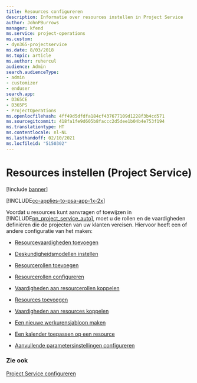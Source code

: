 ```yaml
---
title: Resources configureren
description: Informatie over resources instellen in Project Service
author: JohnPBurrows
manager: kfend
ms.service: project-operations
ms.custom:
- dyn365-projectservice
ms.date: 8/03/2018
ms.topic: article
ms.author: ruhercul
audience: Admin
search.audienceType:
- admin
- customizer
- enduser
search.app:
- D365CE
- D365PS
- ProjectOperations
ms.openlocfilehash: 4ff49d5dfdfa184cf437677109d1228f3b4cd571
ms.sourcegitcommit: 418fa1fe9d605b8faccc2d5dee1b04b4e753f194
ms.translationtype: HT
ms.contentlocale: nl-NL
ms.lasthandoff: 02/10/2021
ms.locfileid: "5150302"
---
```

# <a name="set-up-resources-project-service"></a>Resources instellen (Project Service)

[!include [banner](../includes/psa-now-project-operations.md)]

[!INCLUDE[cc-applies-to-psa-app-1x-2x](../includes/cc-applies-to-psa-app-1x-2x.md)]

Voordat u resources kunt aanvragen of toewijzen in [!INCLUDE[pn_project_service_auto](../includes/pn-project-service-auto.md)], moet u de rollen en de vaardigheden definiëren die de projecten van uw klanten vereisen. Hiervoor heeft een of andere configuratie van het maken:  
  
-   [Resourcevaardigheden toevoegen](../psa/add-resource-skills.md)  
  
-   [Deskundigheidsmodellen instellen](../psa/set-up-proficiency-models.md)  
  
-   [Resourcerollen toevoegen](../psa/add-resource-roles.md)  
  
-   [Resourcerollen configureren](../psa/configure-resource-roles.md)  
  
-   [Vaardigheden aan resourcerollen koppelen](../psa/associate-skills-with-resource-roles.md)  
  
-   [Resources toevoegen](../psa/add-resources.md)  
  
-   [Vaardigheden aan resources koppelen](../psa/associate-skills-with-resources.md)  
  
-   [Een nieuwe werkurensjabloon maken](../psa/create-work-hours-template.md)  
  
-   [Een kalender toepassen op een resource](../psa/apply-calendar-resource.md)  
  
-   [Aanvullende parametersinstellingen configureren](../psa/configure-additional-parameters-settings.md)  
  
### <a name="see-also"></a>Zie ook  
 [Project Service configureren](../psa/configure.md)
